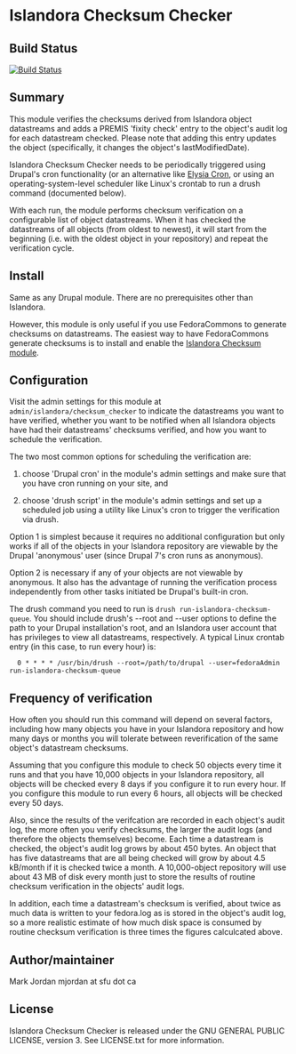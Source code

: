 # Islandora Checksum Checker

## Build Status

[![Build Status](https://travis-ci.org/Islandora/islandora_checksum_checker.png?branch=7.x)](https://travis-ci.org/Islandora/islandora_checksum_checker)

## Summary

This module verifies the checksums derived from Islandora object datastreams and adds a PREMIS 'fixity check' entry to the object's audit log for each datastream checked. Please note that adding this entry updates the object (specifically, it changes the object's lastModifiedDate).

Islandora Checksum Checker needs to be periodically triggered using Drupal's cron functionality (or an alternative like [Elysia Cron](https://drupal.org/project/elysia_cron), or using an operating-system-level scheduler like Linux's crontab to run a drush command (documented below). 

With each run, the module performs checksum verification on a configurable list of object datastreams. When it has checked the datastreams of all objects (from oldest to newest), it will start from the beginning (i.e. with the oldest object in your repository) and repeat the verification cycle.

## Install

Same as any Drupal module. There are no prerequisites other than Islandora. 

However, this module is only useful if you use FedoraCommons to generate checksums on datastreams. The easiest way to have FedoraCommons generate checksums is to install and enable the [Islandora Checksum module](https://github.com/ruebot/islandora_checksum).

## Configuration

Visit the admin settings for this module at `admin/islandora/checksum_checker` to indicate the datastreams you want to have verified, whether you want to be notified when all Islandora objects have had their datastreams' checksums verified, and how you want to schedule the verification. 

The two most common options for scheduling the verification are:

1. choose 'Drupal cron' in the module's admin settings and make sure that you have cron running on your site, and 

2. choose 'drush script' in the module's admin settings and set up a scheduled job using a utility like Linux's cron to trigger the verification via drush.

Option 1 is simplest because it requires no additional configuration but only works if all of the objects in your Islandora repository are viewable by the Drupal 'anonymous' user (since Drupal 7's cron runs as anonymous).

Option 2 is necessary if any of your objects are not viewable by anonymous. It also has the advantage of running the verification process independently from other tasks initiated be Drupal's built-in cron.

The drush command you need to run is `drush run-islandora-checksum-queue`. You should include drush's --root and --user options to define the path to your Drupal installation's root, and an Islandora user account that has privileges to view all datastreams, respectively. A typical Linux crontab entry (in this case, to run every hour) is:

```
  0 * * * * /usr/bin/drush --root=/path/to/drupal --user=fedoraAdmin run-islandora-checksum-queue
```

## Frequency of verification

How often you should run this command will depend on several factors, including how many objects you have in your Islandora repository and how many days or months you will tolerate between reverification of the same object's datastream checksums.

Assuming that you configure this module to check 50 objects every time it runs and that you have 10,000 objects in your Islandora repository, all objects will be checked every 8 days if you configure it to run every hour. If you configure this module to run every 6 hours, all objects will be checked every 50 days. 

Also, since the results of the verifcation are recorded in each object's audit log, the more often you verify checksums, the larger the audit logs (and therefore the objects themselves) become. Each time a datastream is checked, the object's audit log grows by about 450 bytes. An object that has five datastreams that are all being checked will grow by about 4.5 kB/month if it is checked twice a month. A 10,000-object repository will use about 43 MB of disk every month just to store the results of routine checksum verification in the objects' audit logs.

In addition, each time a datastream's checksum is verified, about twice as much data is written to your fedora.log as is stored in the object's audit log, so a more realistic estimate of how much disk space is consumed by routine checksum verification is three times the figures calculcated above.

## Author/maintainer

Mark Jordan mjordan at sfu dot ca

## License

Islandora Checksum Checker is released under the GNU GENERAL PUBLIC LICENSE, version 3. See LICENSE.txt for more information.
